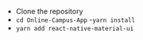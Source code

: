 - Clone the repository
- ```cd Online-Campus-App```
-```yarn install```
- ```yarn add react-native-material-ui```
